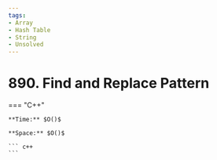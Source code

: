 ```yaml
---
tags:
- Array
- Hash Table
- String
- Unsolved
---
```



# 890. Find and Replace Pattern

=== "C++"

    **Time:** $O()$

    **Space:** $O()$

    ``` c++
    ```